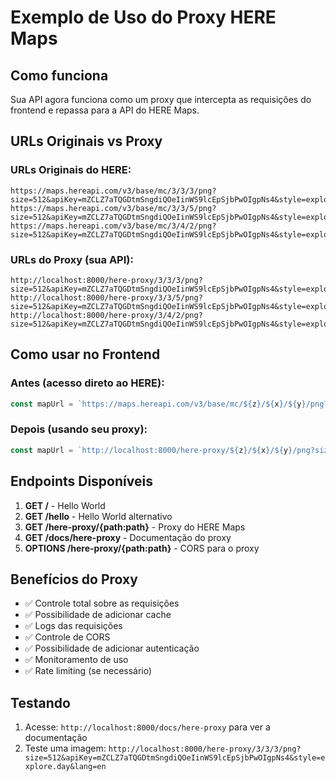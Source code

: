 # Exemplo de Uso do Proxy HERE Maps

## Como funciona

Sua API agora funciona como um proxy que intercepta as requisições do frontend e repassa para a API do HERE Maps.

## URLs Originais vs Proxy

### URLs Originais do HERE:

```
https://maps.hereapi.com/v3/base/mc/3/3/3/png?size=512&apiKey=mZCLZ7aTQGDtmSngdiQOeIinWS9lcEpSjbPwOIgpNs4&style=explore.day&lang=en
https://maps.hereapi.com/v3/base/mc/3/3/5/png?size=512&apiKey=mZCLZ7aTQGDtmSngdiQOeIinWS9lcEpSjbPwOIgpNs4&style=explore.day&lang=en
https://maps.hereapi.com/v3/base/mc/3/4/2/png?size=512&apiKey=mZCLZ7aTQGDtmSngdiQOeIinWS9lcEpSjbPwOIgpNs4&style=explore.day&lang=en
```

### URLs do Proxy (sua API):

```
http://localhost:8000/here-proxy/3/3/3/png?size=512&apiKey=mZCLZ7aTQGDtmSngdiQOeIinWS9lcEpSjbPwOIgpNs4&style=explore.day&lang=en
http://localhost:8000/here-proxy/3/3/5/png?size=512&apiKey=mZCLZ7aTQGDtmSngdiQOeIinWS9lcEpSjbPwOIgpNs4&style=explore.day&lang=en
http://localhost:8000/here-proxy/3/4/2/png?size=512&apiKey=mZCLZ7aTQGDtmSngdiQOeIinWS9lcEpSjbPwOIgpNs4&style=explore.day&lang=en
```

## Como usar no Frontend

### Antes (acesso direto ao HERE):

```javascript
const mapUrl = `https://maps.hereapi.com/v3/base/mc/${z}/${x}/${y}/png?size=512&apiKey=${apiKey}&style=explore.day&lang=en`;
```

### Depois (usando seu proxy):

```javascript
const mapUrl = `http://localhost:8000/here-proxy/${z}/${x}/${y}/png?size=512&apiKey=${apiKey}&style=explore.day&lang=en`;
```

## Endpoints Disponíveis

1. **GET /** - Hello World
2. **GET /hello** - Hello World alternativo
3. **GET /here-proxy/{path:path}** - Proxy do HERE Maps
4. **GET /docs/here-proxy** - Documentação do proxy
5. **OPTIONS /here-proxy/{path:path}** - CORS para o proxy

## Benefícios do Proxy

- ✅ Controle total sobre as requisições
- ✅ Possibilidade de adicionar cache
- ✅ Logs das requisições
- ✅ Controle de CORS
- ✅ Possibilidade de adicionar autenticação
- ✅ Monitoramento de uso
- ✅ Rate limiting (se necessário)

## Testando

1. Acesse: `http://localhost:8000/docs/here-proxy` para ver a documentação
2. Teste uma imagem: `http://localhost:8000/here-proxy/3/3/3/png?size=512&apiKey=mZCLZ7aTQGDtmSngdiQOeIinWS9lcEpSjbPwOIgpNs4&style=explore.day&lang=en`
